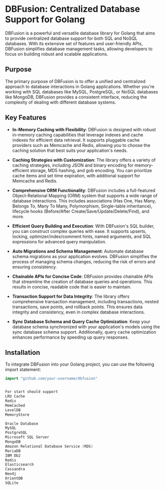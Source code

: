 # DBFusion: Centralized Database Support for Golang


DBFusion is a powerful and versatile database library for Golang that aims to provide centralized database support for both SQL and NoSQL databases. With its extensive set of features and user-friendly APIs, DBFusion simplifies database management tasks, allowing developers to focus on building robust and scalable applications.

## Purpose

The primary purpose of DBFusion is to offer a unified and centralized approach to database interactions in Golang applications. Whether you're working with SQL databases like MySQL, PostgreSQL, or NoSQL databases like MongoDB, DBFusion provides a consistent interface, reducing the complexity of dealing with different database systems.

## Key Features

- **In-Memory Caching with Flexibility**: DBFusion is designed with robust in-memory caching capabilities that leverage indexes and cache indexes for efficient data retrieval. It supports pluggable cache providers such as Memcache and Redis, allowing you to choose the caching solution that best suits your application's needs.

- **Caching Strategies with Customization**: The library offers a variety of caching strategies, including JSON and binary encoding for memory-efficient storage, MD5 hashing, and gob encoding. You can prioritize cache items and set time expiration, with additional support for Memcache and Redis.

- **Comprehensive ORM Functionality**: DBFusion includes a full-featured Object-Relational Mapping (ORM) system that supports a wide range of database interactions. This includes associations (Has One, Has Many, Belongs To, Many To Many, Polymorphism, Single-table inheritance), lifecycle hooks (Before/After Create/Save/Update/Delete/Find), and more.

- **Efficient Query Building and Execution**: With DBFusion's SQL builder, you can construct complex queries with ease. It supports upserts, locking, optimizer/index/comment hints, named arguments, and SQL expressions for advanced query manipulation.

- **Auto Migrations and Schema Management**: Automate database schema migrations as your application evolves. DBFusion simplifies the process of managing schema changes, reducing the risk of errors and ensuring consistency.

- **Chainable APIs for Concise Code**: DBFusion provides chainable APIs that streamline the creation of database queries and operations. This results in concise, readable code that is easier to maintain.

- **Transaction Support for Data Integrity**: The library offers comprehensive transaction management, including transactions, nested transactions, save points, and rollback points. This ensures data integrity and consistency, even in complex database interactions.

- **Sync Database Schema and Query Cache Optimization**: Keep your database schema synchronized with your application's models using the sync database schema support. Additionally, query cache optimization enhances performance by speeding up query responses.

## Installation

To integrate DBFusion into your Golang project, you can use the following import statement:

```go
import "github.com/your-username/dbfusion"


For start should support 
LRU Cache
Redis
MemCached
LevelDB
MemoryStore

Oracle Database
MySQL
PostgreSQL
Microsoft SQL Server
MongoDB
Amazon Relational Database Service (RDS)
MariaDB
IBM Db2
Redis
Elasticsearch
Cassandra
Neo4j
OrientDB
SQLite